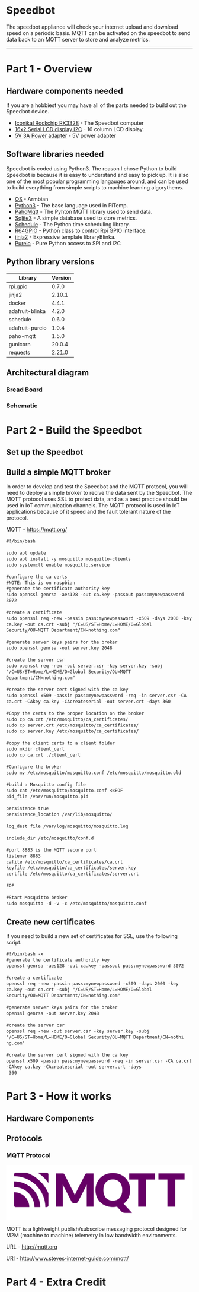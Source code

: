 # Speedbot

The speedbot appliance will check your internet upload and download speed on a periodic basis. MQTT can be activated on the speedbot to send data back to an MQTT server to store and analyze metrics.

---

# Part 1 - Overview
## Hardware components needed
If you are a hobbiest you may have all of the parts needed to build out the Speedbot device. 
* [Iconikal Rockchip RK3328] - The Speedbot computer
* [16x2 Serial LCD display I2C] - 16 column LCD display.
* [5V 3A Power adapter] - 5V power adapter

[Iconikal Rockchip RK3328]: <https://liliputing.com/2020/09/this-10-single-board-computer-is-faster-than-a-raspberry-pi-3.html>
[16x2 Serial LCD display I2C]: <https://circuitdigest.com/article/16x2-lcd-display-module-pinout-datasheet/>
[5V 3A Power adapter]: <https://www.ebay.com/itm/AC-Converter-Adapter-DC-5V-3A-Power-Supply-Charger-5-5mm-x-2-1mm-US-3000mA-/271505054908>

## Software libraries needed
Speedbot is coded using Python3. The reason I chose Python to build Speedbot is because it is easy to understand and easy to pick up. It is also one of the most popular programming langauges around, and can be used to build everything from simple scripts to machine learning algorythems.

* [OS] - Armbian
* [Python3] - The base language used in PiTemp.
* [PahoMqtt] - The Pyhton MQTT library used to send data.
* [Sqlite3] - A simple database used to store metrics.
* [Schedule] - The Python time scheduling library.
* [R64GPIO] - Python class to control Rpi GPIO interface.
* [jinja2] - Expressive template libraryBlinka.
* [Pureio] - Pure Python access to SPI and I2C

[Python3]: <https://www.python.org/>
[PahoMqtt]: <https://www.eclipse.org/paho/>
[Sqlite3]: <https://docs.python.org/3/library/sqlite3.html>
[Schedule]: <https://pypi.org/project/schedule/>
[R64GPIO]: <https://pypi.org/project/RPi.GPIO/>
[jinja2]: <https://pypi.org/project/Jinja2/>
[Pureio]: <https://github.com/adafruit/Adafruit_Python_PureIO/tree/1.0.4>
[OS]: <https://www.armbian.com/newsflash/armbian-20-08-caple/>

## Python library versions
| Library | Version  |
| ------------ | ------------ |
| rpi.gpio |  0.7.0 |
| jinja2 | 2.10.1  |
| docker | 4.4.1 |
| adafruit-blinka |  4.2.0 |
| schedule | 0.6.0  |
| adafruit-pureio | 1.0.4 |
| paho-mqtt | 1.5.0 |
| gunicorn | 20.0.4 |
| requests | 2.21.0 |

## Architectural diagram
### Bread Board
### Schematic
# Part 2 - Build the Speedbot
## Set up the Speedbot
## Build a simple MQTT broker
In order to develop and test the Speedbot and the MQTT protocol, you will need to deploy a simple broker to recive the data sent by the Speedbot. The MQTT protocol uses SSL to protect data, and as a best practice should be used in IoT communication channels. The MQTT protocol is used in IoT applications because of it speed and the fault tolerant nature of the protocol.

MQTT - https://mqtt.org/

```
#!/bin/bash

sudo apt update
sudo apt install -y mosquitto mosquitto-clients
sudo systemctl enable mosquitto.service

#configure the ca certs
#NOTE: This is on raspbian
#generate the certificate authority key
sudo openssl genrsa -aes128 -out ca.key -passout pass:mynewpassword 3072

#create a certificate
sudo openssl req -new -passin pass:mynewpassword -x509 -days 2000 -key ca.key -out ca.crt -subj "/C=US/ST=Home/L=HOME/O=Global Security/OU=MQTT Department/CN=nothing.com"

#generate server keys pairs for the broker
sudo openssl genrsa -out server.key 2048

#create the server csr
sudo openssl req -new -out server.csr -key server.key -subj "/C=US/ST=Home/L=HOME/O=Global Security/OU=MQTT Department/CN=nothing.com"

#create the server cert signed with the ca key
sudo openssl x509 -passin pass:mynewpassword -req -in server.csr -CA ca.crt -CAkey ca.key -CAcreateserial -out server.crt -days 360

#Copy the certs to the proper location on the broker
sudo cp ca.crt /etc/mosquitto/ca_certificates/
sudo cp server.crt /etc/mosquitto/ca_certificates/
sudo cp server.key /etc/mosquitto/ca_certificates/

#copy the client certs to a client folder
sudo mkdir client_cert
sudo cp ca.crt ./client_cert

#Configure the broker
sudo mv /etc/mosquitto/mosquitto.conf /etc/mosquitto/mosquitto.old

#build a Mosquitto config file
sudo cat /etc/mosquitto/mosquitto.conf <<EOF
pid_file /var/run/mosquitto.pid

persistence true
persistence_location /var/lib/mosquitto/

log_dest file /var/log/mosquitto/mosquitto.log

include_dir /etc/mosquitto/conf.d

#port 8883 is the MQTT secure port
listener 8883
cafile /etc/mosquitto/ca_certificates/ca.crt
keyfile /etc/mosquitto/ca_certificates/server.key
certfile /etc/mosquitto/ca_certificates/server.crt

EOF

#Start Mosquitto broker
sudo mosquitto -d -v -c /etc/mosquitto/mosquitto.conf
```
## Create new certificates
If you need to build a new set of certificates for SSL, use the following script.

```
#!/bin/bash -x
#generate the certificate authority key
openssl genrsa -aes128 -out ca.key -passout pass:mynewpassword 3072

#create a certificate
openssl req -new -passin pass:mynewpassword -x509 -days 2000 -key ca.key -out ca.crt -subj "/C=US/ST=Home/L=HOME/O=Global
Security/OU=MQTT Department/CN=nothing.com"

#generate server keys pairs for the broker
openssl genrsa -out server.key 2048

#create the server csr
openssl req -new -out server.csr -key server.key -subj "/C=US/ST=Home/L=HOME/O=Global Security/OU=MQTT Department/CN=nothi
ng.com"

#create the server cert signed with the ca key
openssl x509 -passin pass:mynewpassword -req -in server.csr -CA ca.crt -CAkey ca.key -CAcreateserial -out server.crt -days
 360
```
# Part 3 - How it works
## Hardware Components

## Protocols

### MQTT Protocol

<img src="./images/MQTT-hor.png">

MQTT is a lightweight publish/subscribe messaging protocol designed for M2M (machine to machine) telemetry in low bandwidth environments.

URL - http://mqtt.org

URl - http://www.steves-internet-guide.com/mqtt/

# Part 4 - Extra Credit
